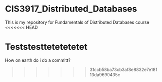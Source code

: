 # CIS3917_Distributed_Databases
This is my repository for Fundamentals of Distributed Databases course
<<<<<<< HEAD

Teststesttetetetetet
=======
How on earth do i do a committ?
>>>>>>> 31ccb58ba73cb3af8e8832e7e18113da9690435c
